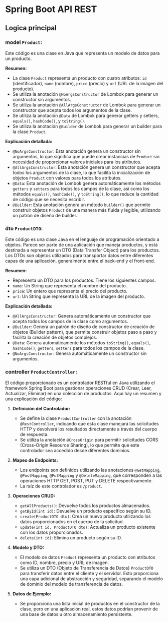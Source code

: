 # Spring Boot API REST## Logica principal### model `Product`:Este código es una clase en Java que representa un modelo de datos para un producto.**Resumen:**- La clase `Product` representa un producto con cuatro atributos: `id` (identificador), `name` (nombre), `price` (precio) y `url` (URL de la imagen del producto).- Se utiliza la anotación `@NoArgsConstructor` de Lombok para generar un constructor sin argumentos.- Se utiliza la anotación `@AllArgsConstructor` de Lombok para generar un constructor que acepta todos los argumentos de la clase.- Se utiliza la anotación `@Data` de Lombok para generar getters y setters, `equals()`, `hashCode()`, y `toString()`.- Se utiliza la anotación `@Builder` de Lombok para generar un builder para la clase `Product`.**Explicación detallada:**- `@NoArgsConstructor`: Esta anotación genera un constructor sin argumentos, lo que significa que puede crear instancias de `Product` sin necesidad de proporcionar valores iniciales para los atributos.- `@AllArgsConstructor`: Esta anotación genera un constructor que acepta todos los argumentos de la clase, lo que facilita la inicialización de objetos `Product` con valores para todos los atributos.- `@Data`: Esta anotación de Lombok genera automáticamente los métodos `getters` y `setters` para todos los campos de la clase, así como los métodos `equals()`, `hashCode()`, y `toString()`, lo que reduce la cantidad de código que se necesita escribir.- `@Builder`: Esta anotación genera un método `builder()` que permite construir objetos `Product` de una manera más fluida y legible, utilizando un patrón de diseño de builder.### dto `ProductDTO`:Este código es una clase Java en el lenguaje de programación orientado a objetos. Parece ser parte de una aplicación que maneja productos, y está destinada a representar un DTO (Data Transfer Object) para los productos. Los DTOs son objetos utilizados para transportar datos entre diferentes capas de una aplicación, generalmente entre el back-end y el front-end.**Resumen:**- Representa un DTO para los productos. Tiene los siguientes campos.- `name`: Un String que representa el nombre del producto.- `price`: Un entero que representa el precio del producto.- `url`: Un String que representa la URL de la imagen del producto.**Explicación detallada:**   - `@AllArgsConstructor`: Genera automáticamente un constructor que acepta todos los campos de la clase como argumentos.   - `@Builder`: Genera un patrón de diseño de constructor de creación de objetos (Builder pattern), que permite construir objetos paso a paso y facilita la creación de objetos complejos.   - `@Data`: Genera automáticamente los métodos `toString()`, `equals()`, `hashCode()`, `getters`, `setters` para todos los campos de la clase.   - `@NoArgsConstructor`: Genera automáticamente un constructor sin argumentos.### controller `ProductController`:El código proporcionado es un controlador RESTful en Java utilizando el framework Spring Boot para gestionar operaciones CRUD (Crear, Leer, Actualizar, Eliminar) en una colección de productos. Aquí hay un resumen y una explicación del código:1. **Definición del Controlador:**   - Se define la clase `ProductController` con la anotación `@RestController`, indicando que esta clase manejará las solicitudes HTTP y devolverá los resultados directamente a través del cuerpo de respuesta.   - Se utiliza la anotación `@CrossOrigin` para permitir solicitudes CORS (Cross-Origin Resource Sharing), lo que permite que este controlador sea accedido desde diferentes dominios.2. **Mapeo de Endpoints:**   - Los endpoints son definidos utilizando las anotaciones `@GetMapping`, `@PostMapping`, `@PutMapping` y `@DeleteMapping`, que corresponden a las operaciones HTTP GET, POST, PUT y DELETE respectivamente.   - La raíz de este controlador es `/product`.3. **Operaciones CRUD:**   - `getAllProducts()`: Devuelve todos los productos almacenados.   - `getById(int id)`: Devuelve un producto específico según su ID.   - `create(ProductDTO dto)`: Crea un nuevo producto utilizando los datos proporcionados en el cuerpo de la solicitud.   - `update(int id, ProductDTO dto)`: Actualiza un producto existente con los datos proporcionados.   - `delete(int id)`: Elimina un producto según su ID.4. **Modelo y DTO:**   - El modelo de datos `Product` representa un producto con atributos como ID, nombre, precio y URL de imagen.   - Se utiliza un DTO (Objeto de Transferencia de Datos) `ProductDTO` para transferir datos entre el cliente y el servidor. Esto proporciona una capa adicional de abstracción y seguridad, separando el modelo de dominio del modelo de transferencia de datos.5. **Datos de Ejemplo:**   - Se proporciona una lista inicial de productos en el constructor de la clase, pero en una aplicación real, estos datos podrían provenir de una base de datos u otro almacenamiento persistente.